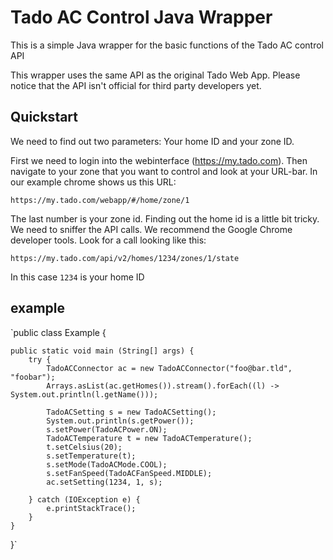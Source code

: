 # Tado AC Control Java Wrapper
This is a simple Java wrapper for the basic functions of the Tado AC control API 

This wrapper uses the same API as the original Tado Web App. Please notice that the API isn't official for third party developers yet.

## Quickstart

We need to find out two parameters: Your home ID and your zone ID.

First we need to login into the webinterface (https://my.tado.com). Then navigate to your zone that you want to control and look at your 
URL-bar. 
In our example chrome shows us this URL:


`https://my.tado.com/webapp/#/home/zone/1`

The last number is your zone id. Finding out the home id is a little bit tricky. We need to sniffer the API calls. We recommend the Google
Chrome developer tools. Look for a call looking like this:

`https://my.tado.com/api/v2/homes/1234/zones/1/state`

In this case `1234` is your home ID

## example

`public class Example {

    public static void main (String[] args) {
        try {
            TadoACConnector ac = new TadoACConnector("foo@bar.tld", "foobar");
            Arrays.asList(ac.getHomes()).stream().forEach((l) -> System.out.println(l.getName()));

            TadoACSetting s = new TadoACSetting();
            System.out.println(s.getPower());
            s.setPower(TadoACPower.ON);
            TadoACTemperature t = new TadoACTemperature();
            t.setCelsius(20);
            s.setTemperature(t);
            s.setMode(TadoACMode.COOL);
            s.setFanSpeed(TadoACFanSpeed.MIDDLE);
            ac.setSetting(1234, 1, s);
            
        } catch (IOException e) {
            e.printStackTrace();
        }
    }
}`
